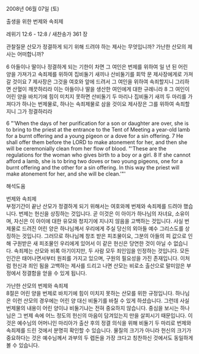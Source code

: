 2008년 06월 07일 (토)

출생을 위한 번제와 속죄제



레위기 12:6 - 12:8 / 새찬송가 361 장


관찰질문
산모가 정결하게 되기 위해 드려야 하는 제사는 무엇입니까? 
가난한 산모의 제사는 어떠합니까? 

6 아들이나 딸이나 정결하게 되는 기한이 차면 그 여인은 번제를 위하여 일 년 된 어린 양을 가져가고 속죄제를 위하여 집비둘기 새끼나 산비둘기를 회막 문 제사장에게로 가져갈 것이요 7 제사장은 그것을 여호와 앞에 드려서 그 여인을 위하여 속죄할지니 그리하면 산혈이 깨끗하리라 이는 아들이나 딸을 생산한 여인에게 대한 규례니라 8 그 여인이 어린 양을 바치기에 힘이 미치지 못하면 산비둘기 두 마리나 집비둘기 새끼 두 마리를 가져다가 하나는 번제물로, 하나는 속죄제물로 삼을 것이요 제사장은 그를 위하여 속죄할지니 그가 정결하리라 

6 "'When the days of her purification for a son or daughter are over, she is to bring to the priest at the entrance to the Tent of Meeting a year-old lamb for a burnt offering and a young pigeon or a dove for a sin offering. 
7 He shall offer them before the LORD to make atonement for her, and then she will be ceremonially clean from her flow of blood. "'These are the regulations for the woman who gives birth to a boy or a girl. 8 If she cannot afford a lamb, she is to bring two doves or two young pigeons, one for a burnt offering and the other for a sin offering. In this way the priest will make atonement for her, and she will be clean.'"'

해석도움





번제와 속죄제  
부정기간이 끝난 산모가 정결하게 되기 위해서는 여호와께 번제와 속죄제를 드려야 했습니다. 번제는 헌신을 상징하는 것입니다. 곧 이것은 이 아이가 하나님의 자녀요, 소유이며, 자신은 이 아이에 대한 유모와 청지기에 지나지 않음을 고백하는 것입니다. 사실 번제물로 드려진 어린 양은 하나님께서 우리에게 주실 당신의 외아들 예수 그리스도를 상징하는 것입니다. 그러므로 하나님께 창조 받은 피조물이요, 그분의 아들의 피 값으로 인해 구원받은 새 피조물인 우리에게 있어서 이 같은 헌신은 당연한 것이 아닐 수 없습니다. 속죄제는 산모와 비록 아기이지만, 두 사람 모두 죄인임을 인정하는 것입니다. 모든 인간은 태어나면서부터 원죄를 가지고 있으며, 구원의 필요성을 가진 존재입니다. 이처럼 헌신과 죄인 됨을 고백하는 제사를 드리고 나면 산모는 비로소 출산으로 말미암은 부정에서 정결함을 얻을 수 있게 됩니다.     

가난한 산모의 번제와 속죄제  
8절은 어린 양을 번제로 바치기에 힘이 미치지 못하는 산모를 위한 규정입니다. 하나님은 이런 산모의 경우에는 어린 양 대신 비둘기를 바칠 수 있게 하셨습니다. 그런데 사실 번제물의 내용이 어린 양이냐 비둘기냐는 전혀 중요하지 않습니다. 중심을 보시는 하나님은 그 번제 속에 어느 정도의 헌신의 마음이 담겨있는지 만을 살피시기 때문입니다. 이것은 예수님의 어머니인 마리아가 출산 후의 정결 의식을 위해 비둘기 두 마리로 번제와 속죄제를 드린 것에서 분명히 확인할 수 있습니다. 물질의 크기가 아니라 헌신의 크기가 중요하다는 것은 예수님께서 과부의 두 렙돈을 가장 크다고 칭찬하신 것에서도 동일하게 볼 수 있습니다.